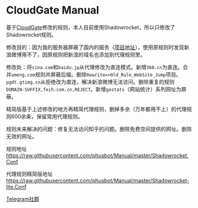 CloudGate Manual
==========

基于[CloudGate](https://github.com/BurpSuite/Manual)修改的规则，本人目前使用Shadowrocket，所以只修改了Shadowrocket规则。

修改目的：因为我的服务器屏蔽了国内的服务（[项目地址](https://github.com/phusbot/ss-iptables-blockade)），使用原规则时发现新浪微博用不了，因原规则把新浪的域名也添加到代理规则里。

修改处：将`sina.com`和`baidu.jp`从代理修改为直连模式。新增`360.cn`为直连。合并`umeng.com`规则并屏蔽后缀。删除`Rewrite=>Old_Rule_WebSite_Jump`项目。`pgdt.gtimg.cn`从拒绝改为直连，解决新浪微博无法访问。删除重复的规则`DOMAIN-SUFFIX,feih.com.cn,REJECT`。新增`gostats`（网站统计）系列网址为屏蔽。

精简版基于上述修改的地方再精简代理规则，删掉多余（万年都用不上）的代理规则600余条，保留常用代理规则。

规则未来解决的问题：修复无法访问知乎的问题。删除免费空间提供的网址。删除无效的网址。

规则地址 https://raw.githubusercontent.com/phusbot/Manual/master/Shadowrocket.Conf

代理规则精简版地址 https://raw.githubusercontent.com/phusbot/Manual/master/Shadowrocket-lite.Conf

[Telegram社群](https://t.me/joinchat/Eeks0Eh3DYd_ndSdcpMmyg)

